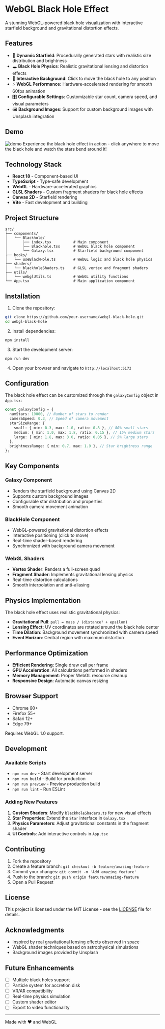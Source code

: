 # WebGL Black Hole Effect

A stunning WebGL-powered black hole visualization with interactive starfield background and gravitational distortion effects.

## Features

- 🌌 **Dynamic Starfield**: Procedurally generated stars with realistic size distribution and brightness
- 🕳️ **Black Hole Physics**: Realistic gravitational lensing and distortion effects
- 🎨 **Interactive Background**: Click to move the black hole to any position
- ⚡ **WebGL Performance**: Hardware-accelerated rendering for smooth 60fps animation
- 🎛️ **Configurable Settings**: Customizable star count, camera speed, and visual parameters
- 🖼️ **Background Images**: Support for custom background images with Unsplash integration

## Demo

![demo](./src/assets/images/demo.png)
Experience the black hole effect in action - click anywhere to move the black hole and watch the stars bend around it!

## Technology Stack

- **React 18** - Component-based UI
- **TypeScript** - Type-safe development
- **WebGL** - Hardware-accelerated graphics
- **GLSL Shaders** - Custom fragment shaders for black hole effects
- **Canvas 2D** - Starfield rendering
- **Vite** - Fast development and building

## Project Structure

```
src/
├── components/
│   └── Blackhole/
│       ├── index.tsx          # Main component
│       ├── Blackhole.tsx      # WebGL black hole component
│       └── Galaxy.tsx         # Starfield background component
├── hooks/
│   └── useBlackHole.ts        # WebGL logic and black hole physics
├── shaders/
│   └── blackholeShaders.ts    # GLSL vertex and fragment shaders
├── utils/
│   └── webglUtils.ts          # WebGL utility functions
└── App.tsx                    # Main application component
```

## Installation

1. Clone the repository:

```bash
git clone https://github.com/your-username/webgl-black-hole.git
cd webgl-black-hole
```

2. Install dependencies:

```bash
npm install
```

3. Start the development server:

```bash
npm run dev
```

4. Open your browser and navigate to `http://localhost:5173`

## Configuration

The black hole effect can be customized through the `galaxyConfig` object in `App.tsx`:

```typescript
const galaxyConfig = {
  numStars: 10000, // Number of stars to render
  cameraSpeed: 0.3, // Speed of camera movement
  starSizeRange: {
    small: { min: 0.3, max: 1.0, ratio: 0.8 }, // 80% small stars
    medium: { min: 1.0, max: 1.8, ratio: 0.15 }, // 15% medium stars
    large: { min: 1.8, max: 3.0, ratio: 0.05 }, // 5% large stars
  },
  brightnessRange: { min: 0.7, max: 1.0 }, // Star brightness range
};
```

## Key Components

### Galaxy Component

- Renders the starfield background using Canvas 2D
- Supports custom background images
- Configurable star distribution and properties
- Smooth camera movement animation

### BlackHole Component

- WebGL-powered gravitational distortion effects
- Interactive positioning (click to move)
- Real-time shader-based rendering
- Synchronized with background camera movement

### WebGL Shaders

- **Vertex Shader**: Renders a full-screen quad
- **Fragment Shader**: Implements gravitational lensing physics
- Real-time distortion calculations
- Smooth interpolation and anti-aliasing

## Physics Implementation

The black hole effect uses realistic gravitational physics:

- **Gravitational Pull**: `pull = mass / (distance² + epsilon)`
- **Lensing Effect**: UV coordinates are rotated around the black hole center
- **Time Dilation**: Background movement synchronized with camera speed
- **Event Horizon**: Central region with maximum distortion

## Performance Optimization

- **Efficient Rendering**: Single draw call per frame
- **GPU Acceleration**: All calculations performed in shaders
- **Memory Management**: Proper WebGL resource cleanup
- **Responsive Design**: Automatic canvas resizing

## Browser Support

- Chrome 60+
- Firefox 55+
- Safari 12+
- Edge 79+

Requires WebGL 1.0 support.

## Development

### Available Scripts

- `npm run dev` - Start development server
- `npm run build` - Build for production
- `npm run preview` - Preview production build
- `npm run lint` - Run ESLint

### Adding New Features

1. **Custom Shaders**: Modify `blackholeShaders.ts` for new visual effects
2. **Star Properties**: Extend the `Star` interface in `Galaxy.tsx`
3. **Physics Parameters**: Adjust gravitational constants in the fragment shader
4. **UI Controls**: Add interactive controls in `App.tsx`

## Contributing

1. Fork the repository
2. Create a feature branch: `git checkout -b feature/amazing-feature`
3. Commit your changes: `git commit -m 'Add amazing feature'`
4. Push to the branch: `git push origin feature/amazing-feature`
5. Open a Pull Request

## License

This project is licensed under the MIT License - see the [LICENSE](LICENSE) file for details.

## Acknowledgments

- Inspired by real gravitational lensing effects observed in space
- WebGL shader techniques based on astrophysical simulations
- Background images provided by Unsplash

## Future Enhancements

- [ ] Multiple black holes support
- [ ] Particle system for accretion disk
- [ ] VR/AR compatibility
- [ ] Real-time physics simulation
- [ ] Custom shader editor
- [ ] Export to video functionality

---

Made with ❤️ and WebGL
